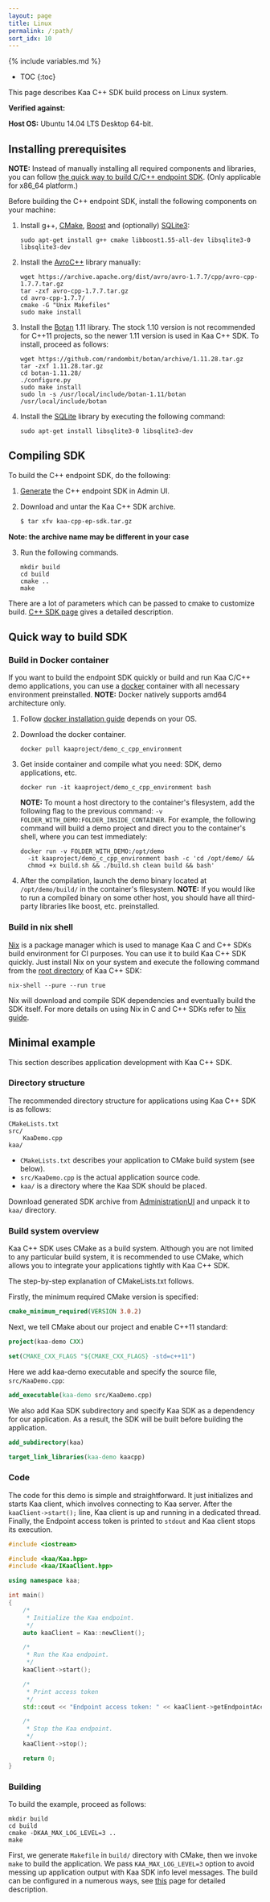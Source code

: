 ```yaml
---
layout: page
title: Linux
permalink: /:path/
sort_idx: 10
---
```

{% include variables.md %}

* TOC
{:toc}

This page describes Kaa C++ SDK build process on Linux system.

**Verified against:**

**Host OS:** Ubuntu 14.04 LTS Desktop 64-bit.

## Installing prerequisites

**NOTE:** Instead of manually installing all required components and libraries, you can follow [the quick way to build C/C++ endpoint SDK](#quick-way-to-build-sdk).
(Only applicable for x86\_64 platform.)

Before building the C++ endpoint SDK, install the following components on your machine:

1. Install g++, [CMake](https://cmake.org/download/), [Boost](http://www.boost.org/users/download/) and (optionally) [SQLite3](https://sqlite.org/download.html):

   ```
   sudo apt-get install g++ cmake libboost1.55-all-dev libsqlite3-0 libsqlite3-dev
   ```

4. Install the [AvroC++](http://avro.apache.org/docs/1.7.6/api/cpp/html/index.html) library manually:

   ```
   wget https://archive.apache.org/dist/avro/avro-1.7.7/cpp/avro-cpp-1.7.7.tar.gz
   tar -zxf avro-cpp-1.7.7.tar.gz
   cd avro-cpp-1.7.7/
   cmake -G "Unix Makefiles"
   sudo make install
   ```

5. Install the [Botan](http://botan.randombit.net/) 1.11 library. The stock 1.10 version is not recommended for C++11 projects,
so the newer 1.11 version is used in Kaa C++ SDK.
To install, proceed as follows:

   ```
   wget https://github.com/randombit/botan/archive/1.11.28.tar.gz
   tar -zxf 1.11.28.tar.gz
   cd botan-1.11.28/
   ./configure.py
   sudo make install
   sudo ln -s /usr/local/include/botan-1.11/botan /usr/local/include/botan
   ```

6. Install the [SQLite](https://www.sqlite.org/index.html) library by executing the following command:

    ```
    sudo apt-get install libsqlite3-0 libsqlite3-dev
    ```
## Compiling SDK

To build the C++ endpoint SDK, do the following:

<!-- TODO: KAA-700 -->
1. [Generate]({{root_url}}Administration-UI-guide#AdministrationUIguide-GeneratingSDK) the C++ endpoint SDK in Admin UI.
2. Download and untar the Kaa C++ SDK archive.

   ``` bash
   $ tar xfv kaa-cpp-ep-sdk.tar.gz
   ```
**Note: the archive name may be different in your case**

3. Run the following commands.

   ```
   mkdir build
   cd build
   cmake ..
   make
   ```

There are a lot of parameters which can be passed to cmake to customize build. [C++ SDK page]({{root_url}}Programming-guide/Using-Kaa-endpoint-SDKs/C++/) gives a detailed description.

## Quick way to build SDK

### Build in Docker container
If you want to build the endpoint SDK quickly or build and run Kaa C/C++ demo applications, you can use a [docker](https://www.docker.com/) container with all necessary environment preinstalled.
**NOTE:** Docker natively supports amd64 architecture only.

1. Follow [docker installation guide](http://docs.docker.com/index.html) depends on your OS.
2. Download the docker container.

   ```
   docker pull kaaproject/demo_c_cpp_environment
   ```

3. Get inside container and compile what you need: SDK, demo applications, etc.

   ```
   docker run -it kaaproject/demo_c_cpp_environment bash
   ```

    **NOTE:**
    To mount a host directory to the container's filesystem, add the following flag to the previous command: `-v FOLDER_WITH_DEMO:FOLDER_INSIDE_CONTAINER`.
    For example, the following command will build a demo project and direct you to the container's shell, where you can test immediately:

   ```
   docker run -v FOLDER_WITH_DEMO:/opt/demo
     -it kaaproject/demo_c_cpp_environment bash -c 'cd /opt/demo/ &&
     chmod +x build.sh && ./build.sh clean build && bash'
   ```

4. After the compilation, launch the demo binary located at `/opt/demo/build/` in the container's filesystem.
**NOTE:**
If you would like to run a compiled binary on some other host, you should have all third-party libraries like boost, etc. preinstalled.

### Build in nix shell
[Nix](https://nixos.org/nix) is a package manager which is used to manage Kaa C and C++ SDKs build environment for CI purposes. You can use it to build Kaa C++ SDK quickly.
Just install Nix on your system and execute the following command from the [root directory](https://github.com/kaaproject/kaa/tree/master/client/client-multi/client-cpp) of Kaa C++ SDK:

```
nix-shell --pure --run true
```

Nix will download and compile SDK dependencies and eventually build the SDK itself.
For more details on using Nix in C and C++ SDKs refer to [Nix guide]({{root_url}}Customization-guide/Endpoint-SDKs/C-SDK/Environment-setup/Nix-guide).

## Minimal example
This section describes application development with Kaa C++ SDK.

### Directory structure

The recommended directory structure for applications using Kaa C++ SDK is as follows:

```
CMakeLists.txt
src/
    KaaDemo.cpp
kaa/
```

* `CMakeLists.txt` describes your application to CMake build system (see below).
* `src/KaaDemo.cpp` is the actual application source code.
* `kaa/` is a directory where the Kaa SDK should be placed.
<!-- TODO: KAA-700 -->
Download generated SDK archive from [AdministrationUI](TODO) and unpack it to `kaa/` directory.


### Build system overview
Kaa C++ SDK uses CMake as a build system. Although you are not limited to any particular build system,
it is recommended to use CMake, which allows you to integrate your applications tightly with Kaa C++ SDK.

The step-by-step explanation of CMakeLists.txt follows.

Firstly, the minimum required CMake  version is specified:

```CMake
cmake_minimum_required(VERSION 3.0.2)
```

Next, we tell CMake about our project and enable C++11 standard:

```CMake
project(kaa-demo CXX)

set(CMAKE_CXX_FLAGS "${CMAKE_CXX_FLAGS} -std=c++11")
```

Here we add kaa-demo executable and specify the source file, `src/KaaDemo.cpp`:

```CMake
add_executable(kaa-demo src/KaaDemo.cpp)
```

We also add Kaa SDK subdirectory and specify Kaa SDK as a dependency for our application.
As a result, the SDK will be built before building the application.

```CMake
add_subdirectory(kaa)

target_link_libraries(kaa-demo kaacpp)
```

### Code

The code for this demo is simple and straightforward. It just initializes and starts Kaa client,
which involves connecting to Kaa server. After the `kaaClient->start();` line, Kaa client is up and running in a dedicated thread.
Finally, the Endpoint access token is printed to `stdout` and Kaa client stops its execution.

```c++
#include <iostream>

#include <kaa/Kaa.hpp>
#include <kaa/IKaaClient.hpp>

using namespace kaa;

int main()
{
    /*
     * Initialize the Kaa endpoint.
     */
    auto kaaClient = Kaa::newClient();

    /*
     * Run the Kaa endpoint.
     */
    kaaClient->start();

    /*
     * Print access token
     */
    std::cout << "Endpoint access token: " << kaaClient->getEndpointAccessToken() << std::endl;

    /*
     * Stop the Kaa endpoint.
     */
    kaaClient->stop();

    return 0;
}
```

### Building

To build the example, proceed as follows:

```
mkdir build
cd build
cmake -DKAA_MAX_LOG_LEVEL=3 ..
make
```

First, we generate `Makefile` in `build/` directory with CMake, then we invoke `make` to build the application.
We pass `KAA_MAX_LOG_LEVEL=3` option to avoid messing up application output with Kaa SDK info level messages.
The build can be configured in a numerous ways, see [this]({{root_url}}Programming-guide/Using-Kaa-endpoint-SDKs/C++/) page for detailed description.
